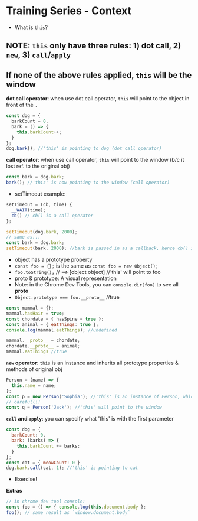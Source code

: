 # Training Series - Context
* What is `this`?

## NOTE: `this` only have three rules: 1) dot call, 2) `new`, 3) `call`/`apply`
## If none of the above rules applied, `this` will be the window

**dot call operator**: when use dot call operator, `this` will point to the object in front of the `.`
```js
const dog = {
  barkCount = 0,
  bark = () => {
    this.barkCount++;
  }
};
dog.bark(); //'this' is pointing to dog (dot call operator)
```

**call operator**: when use call operator, `this` will point to the window (b/c it lost ref. to the original obj)
```js
const bark = dog.bark;
bark(); //'this' is now pointing to the window (call operator)
```

* setTimeout example:
```js
setTimeout = (cb, time) {
  __WAIT(time);
  cb() // cb() is a call operator
};

setTimeout(dog.bark, 2000);
// same as...
const bark = dog.bark;
setTimeout(bark, 2000); //bark is passed in as a callback, hence cb() is a call operator
```

* object has a prototype property
* `const foo = {};` is the same as `const foo = new Object();`
* `foo.toString();` // ==> [object object] //'this' will point to foo
* proto & prototype: A visual representation
* Note: in the Chrome Dev Tools, you can `console.dir(foo)` to see all __proto__
* `Object.prototype === foo.__proto__` //true

```js
const mammal = {};
mammal.hasHair = true;
const chordate = { hasSpine = true };
const animal = { eatThings: true };
console.log(mammal.eatThings); //undefined

mammal.__proto__ = chordate;
chordate.__proto__ = animal;
mammal.eatThings //true
```

**`new` operator**: `this` is an instance and inherits all prototype properties & methods of original obj
```js
Person = (name) => {
  this.name = name;
};
const p = new Person('Sophia'); //'this' is an instance of Person, which inherits all prototypes
// carefull!!
const q = Person('Jack'); //'this' will point to the window
```

**`call` and `apply`**: you can specify what 'this' is with the first parameter
```js
const dog = {
  barkCount: 0,
  bark: (barks) => {
    this.barkCount += barks;
  }
};
const cat = { meowCount: 0 }
dog.bark.call(cat, 1); //'this' is pointing to cat
```
* Exercise!

**Extras**
```js
// in chrome dev tool console:
const foo = () => { console.log(this.document.body };
foo(); // same result as `window.document.body`
```
